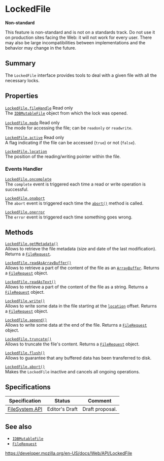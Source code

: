 # LockedFile

**Non-standard**

This feature is non-standard and is not on a standards track. Do not use it on production sites facing the Web: it will not work for every user. There may also be large incompatibilities between implementations and the behavior may change in the future.

## Summary

The `LockedFile` interface provides tools to deal with a given file with all the necessary locks.

## Properties

[`LockedFile.fileHandle`](lockedfile/filehandle) <span class="badge inline readonly">Read only </span>  
The [`IDBMutableFile`](idbmutablefile) object from which the lock was opened.

[`LockedFile.mode`](lockedfile/mode) <span class="badge inline readonly">Read only </span>  
The mode for accessing the file; can be `readonly` or `readwrite`.

[`LockedFile.active`](lockedfile/active) <span class="badge inline readonly">Read only </span>  
A flag indicating if the file can be accessed (`true`) or not (`false`).

[`LockedFile.location`](lockedfile/location)  
The position of the reading/writing pointer within the file.

### Events Handler

[`LockedFile.oncomplete`](lockedfile/oncomplete)  
The `complete` event is triggered each time a read or write operation is successful.

[`LockedFile.onabort`](lockedfile/onabort)  
The `abort` event is triggered each time the [`abort()`](lockedfile/abort) method is called.

[`LockedFile.onerror`](lockedfile/onerror)  
The `error` event is triggered each time something goes wrong.

## Methods

[`LockedFile.getMetadata()`](lockedfile/getmetadata)  
Allows to retrieve the file metadata (size and date of the last modification). Returns a [`FileRequest`](filerequest).

[`LockedFile.readAsArrayBuffer()`](lockedfile/readasarraybuffer)  
Allows to retrieve a part of the content of the file as an [`ArrayBuffer`](https://developer.mozilla.org/en-US/docs/Web/JavaScript/Reference/Global_Objects/ArrayBuffer). Returns a [`FileRequest`](filerequest) object.

[`LockedFile.readAsText()`](lockedfile/readastext)  
Allows to retrieve a part of the content of the file as a string. Returns a [`FileRequest`](filerequest) object.

[`LockedFile.write()`](lockedfile/write)  
Allows to write some data in the file starting at the [`location`](lockedfile/location) offset. Returns a [`FileRequest`](filerequest) object.

[`LockedFile.append()`](lockedfile/append)  
Allows to write some data at the end of the file. Returns a [`FileRequest`](filerequest) object.

[`LockedFile.truncate()`](lockedfile/truncate)  
Allows to truncate the file's content. Returns a [`FileRequest`](filerequest) object.

[`LockedFile.flush()`](lockedfile/flush)  
Allows to guarantee that any buffered data has been transferred to disk.

[`LockedFile.abort()`](lockedfile/abort)  
Makes the `LockedFile` inactive and cancels all ongoing operations.

## Specifications

<table><thead><tr class="header"><th>Specification</th><th>Status</th><th>Comment</th></tr></thead><tbody><tr class="odd"><td><a href="https://w3c.github.io/filesystem-api/">FileSystem API</a></td><td><span class="spec-ed">Editor's Draft</span></td><td>Draft proposal.</td></tr></tbody></table>

## See also

- [`IDBMutableFile`](idbmutablefile)
- [`FileRequest`](filerequest)

<a href="https://developer.mozilla.org/en-US/docs/Web/API/LockedFile" class="_attribution-link">https://developer.mozilla.org/en-US/docs/Web/API/LockedFile</a>
